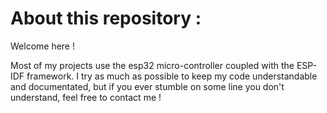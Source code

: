 # About this repository :

Welcome here !

Most of my projects use the esp32 micro-controller coupled with the ESP-IDF framework. 
I try as much as possible to keep my code understandable and documentated, but if you ever stumble on some line you don't understand, feel free to contact me !
